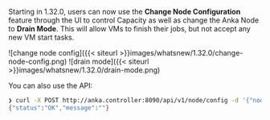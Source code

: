 

Starting in 1.32.0, users can now use the **Change Node Configuration** feature through the UI to control Capacity as well as change the Anka Node to **Drain Mode**. This will allow VMs to finish their jobs, but not accept any new VM start tasks.

![change node config]({{< siteurl >}}images/whatsnew/1.32.0/change-node-config.png)
![drain mode]({{< siteurl >}}images/whatsnew/1.32.0/drain-mode.png)

You can also use the API: 

```bash
❯ curl -X POST http://anka.controller:8090/api/v1/node/config -d '{"node_id": "3c101836-9540-4733-9482-604d0c5fbe30", "drain_mode": true}'
{"status":"OK","message":""}
```